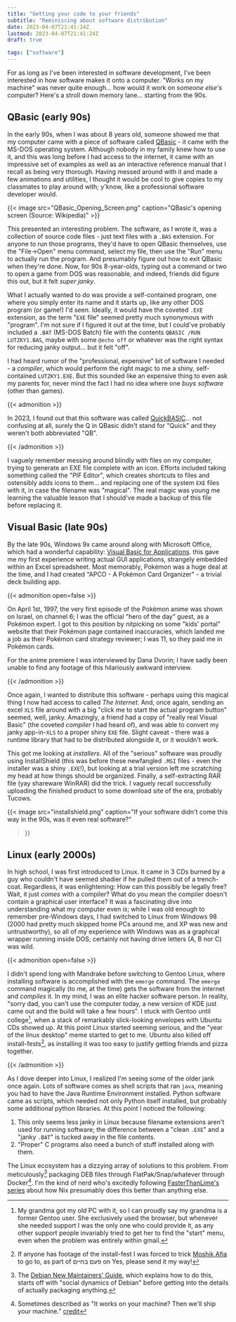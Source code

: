 ```yaml
---
title: "Getting your code to your friends"
subtitle: "Reminiscing about software distribution"
date: 2023-04-07T21:41:24Z
lastmod: 2023-04-07T21:41:24Z
draft: true

tags: ["software"]
---
```


<!--
    cSpell: ignore lastmod APCO Tucows QBasic
    cSpell: word jank janky Lutzky
-->

For as long as I've been interested in software development, I've been
interested in how software makes it onto a computer. "Works on my machine" was
never quite enough... how would it work on *someone else's* computer? Here's a
stroll down memory lane... starting from the 90s.

<!--more-->

## QBasic (early 90s)

In the early 90s, when I was about 8 years old, someone showed me that my
computer came with a piece of software called [QBasic][qbasic] - it came with
the MS-DOS operating system.  Although nobody in my family knew how to use it,
and this was long before I had access to the internet, it came with an
impressive set of examples as well as an interactive reference manual that I
recall as being very thorough. Having messed around with it and made a few
animations and utilities, I thought it would be cool to give copies to my
classmates to play around with; y'know, like a professional software developer would.

[qbasic]: https://en.wikipedia.org/wiki/QBasic

{{< image src="QBasic_Opening_Screen.png"
    caption="QBasic's opening screen (Source: Wikipedia)" >}}

This presented an interesting problem. The software, as I wrote it, was a
collection of source code files - just text files with a `.BAS` extension. For
anyone to run those programs, they'd have to open QBasic themselves, use the
"File→Open" menu command, select my file, then use the "Run" menu to actually
run the program. And presumably figure out how to exit QBasic when they're done.
Now, for 90s 8-year-olds, typing out a command or two to open a game from DOS
was reasonable, and indeed, friends did figure this out, but it felt *super
janky*.

What I actually wanted to do was provide a self-contained program, one where you
simply enter its name and it starts up, like any other DOS program (or game!)
I'd seen. Ideally, it would have the coveted `.EXE` extension, as the term
"`EXE` file" seemed pretty much synonymous with "program". I'm not sure if I
figured it out at the time, but I could've probably included a `.BAT` (MS-DOS
Batch) file with the contents `QBASIC /RUN LUTZKY1.BAS`, maybe with some `@echo
off` or whatever was the right syntax for reducing janky output... but it felt
"off".

I had heard rumor of the "professional, expensive" bit of software I needed - a
*compiler*, which would perform the right magic to me a shiny, self-contained
`LUTZKY1.EXE`. But this sounded like an expensive thing to even ask my parents
for, never mind the fact I had no idea where one *buys software* (other than
games).

{{< admonition >}}

In 2023, I found out that this software was called [QuickBASIC][quickbasic]...
not confusing at all, surely the Q in QBasic didn't stand for "Quick" and they
weren't both abbreviated "QB".

[quickbasic]: https://en.wikipedia.org/wiki/QuickBASIC

{{< /admonition >}}

I vaguely remember messing around blindly with files on my computer, trying to
generate an EXE file complete with an icon. Efforts included taking something
called the "PIF Editor", which creates shortcuts to files and ostensibly adds
icons to them... and replacing one of the system `EXE` files with it, in case
the filename was "magical". The real magic was young me learning the valuable
lesson that I should've made a backup of this file before replacing it.

## Visual Basic (late 90s)

By the late 90s, Windows 9x came around along with Microsoft Office, which had a
wonderful capability: [Visual Basic for Applications][vba]. this gave me my
first experience writing actual GUI applications, strangely embedded within an
Excel spreadsheet. Most memorably, Pokémon was a huge deal at the time, and I
had created "APCO - A Pokémon Card Organizer" - a trivial deck building app.

[vba]: https://en.wikipedia.org/wiki/Visual_Basic_for_Applications

{{< admonition open=false >}}

On April 1st, 1997, the very first episode of the Pokémon anime was shown on
Israel, on channel 6; I was the official "hero of the day" guest, as a Pokémon
expert. I got to this position by nitpicking on some "kids' portal" website that
their Pokémon page contained inaccuracies, which landed me a job as their
Pokémon card strategy reviewer; I was 11, so they paid me in Pokémon cards.

<!-- cSpell: ignore Dvorin -->

For the anime premiere I was interviewed by Dana Dvorin; I have sadly been
unable to find any footage of this hilariously awkward interview.

{{< /admonition >}}

Once again, I wanted to distribute this software - perhaps using this magical
thing I now had access to called *The Internet*. And, once again, sending an
excel `XLS` file around with a big "click me to start the actual program button"
seemed, well, janky. Amazingly, a friend had a copy of "really real Visual
Basic" (the coveted *compiler* I had heard of), and was able to convert my janky
app-in-`XLS` to a proper shiny `EXE` file. Slight caveat - there was a runtime
library that had to be distributed alongside it, or it wouldn't work.

<!-- cSpell: ignore installshield -->

This got me looking at *installers*. All of the "serious" software was proudly
using InstallShield (this was before these newfangled `.MSI` files - even the
installer was a shiny `.EXE`!), but looking at a trial version left me
scratching my head at how things should be organized. Finally, a self-extracting
RAR file (yay shareware WinRAR) did the trick. I vaguely recall successfully
uploading the finished product to some download site of the era, probably
Tucows.

{{< image src="installshield.png"
    caption="If your software didn't come this way in the 90s, was it even real software?"
>}}

## Linux (early 2000s)

In high school, I was first introduced to Linux. It came in 3 CDs burned by a
guy who couldn't have seemed shadier if he pulled them out of a trench-coat.
Regardless, it was enlightening: How can this possibly be legally free? Wait, it
just *comes* with a compiler? What do you mean the compiler doesn't contain a
graphical user interface? It was a fascinating dive into understanding what my
computer even *is*; while I was old enough to remember pre-Windows days, I had
switched to Linux from Windows 98 (2000 had pretty much skipped home PCs around
me, and XP was new and untrustworthy), so all of my experience with Windows was
as a graphical wrapper running inside DOS; certainly not having drive letters
(A, B nor C) was wild.

{{< admonition open=false >}}

I didn't spend long with Mandrake before switching to Gentoo Linux, where
installing software is accomplished with the `emerge` command. The `emerge`
command magically (to me, at the time) gets the software from the internet and
*compiles* it. In my mind, I was an elite hacker software person. In reality,
"sorry dad, you can't use the computer today, a new version of KDE just came out
and the build will take a few hours". I stuck with Gentoo until
college[^grandma], when a stack of remarkably slick-looking envelopes with
Ubuntu CDs showed up. At this point Linux started seeming serious, and the "year
of the linux desktop" meme started to get to me. Ubuntu also killed off
install-fests[^install-fests], as installing it was too easy to justify getting friends
and pizza together.

[^grandma]: My grandma got my old PC with it, so I can proudly say my grandma is
a former Gentoo user. She exclusively used the browser, but whenever she needed
support I was the only one who could provide it, as any other support people
invariably tried to get her to find the "start" menu, even when the problem was
entirely within gmail.

<!-- cSpell: ignore Moshik Afia פעם בחיים -->

[^install-fests]: If anyone has footage of the install-fest I was forced to
trick [Moshik Afia] to go to, as part of פעם בחיים on Yes, please send it my
way!

[Moshik Afia]: https://en.wikipedia.org/wiki/Moshik_Afia

{{< /admonition >}}

As I dove deeper into Linux, I realized I'm seeing some of the older jank once
again. Lots of software comes as shell scripts that ran `java`, meaning you had
to have the Java Runtime Environment installed. Python software came as scripts,
which needed not only Python itself installed, but probably some additional
python libraries. At this point I noticed the following:

1. This only seems less janky in Linux because filename extensions aren't used
for running software; the difference between a "clean `.EXE`" and a "janky
`.BAT`" is tucked away in the file contents.
1. "Proper" C programs also need a bunch of stuff installed along with them.

The Linux ecosystem has a dizzying array of solutions to this problem. From
meticulously[^deb-guide] packaging DEB files through FlatPak/Snap/whatever
through Docker[^docker]. I'm the kind of nerd who's excitedly following
[FasterThanLime's series][fasterthanlime-nix] about how Nix presumably does this
better than anything else.

[fasterthanlime-nix]: https://fasterthanli.me/series/building-a-rust-service-with-nix

[^deb-guide]: The [Debian New Maintainers' Guide](https://www.debian.org/doc/manuals/maint-guide/), which explains how to do this, starts off with "social dynamics of Debian" before getting into the details of actually packaging anything.

[^docker]: Sometimes described as "It works on your machine? Then we'll ship your machine." [credit](https://www.reddit.com/r/ProgrammerHumor/comments/cw58z7/it_works_on_my_machine/)
